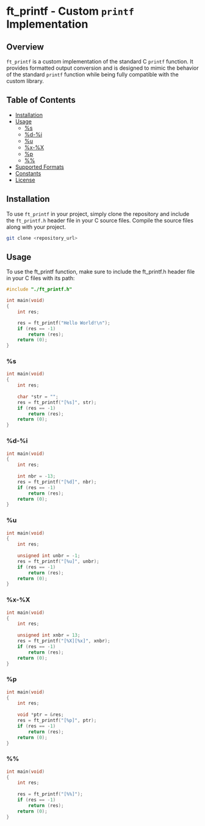 # ft_printf - Custom `printf` Implementation

## Overview
`ft_printf` is a custom implementation of the standard C `printf` function. It provides formatted output conversion and is designed to mimic the behavior of the standard `printf` function while being fully compatible with the custom library.

## Table of Contents
- [Installation](#installation)
- [Usage](#usage)
    - [%s](#s)
    - [%d-%i](#d-i)
    - [%u](#u)
    - [%x-%X](#x-x)
    - [%p](#p)
    - [%%](#-1)
- [Supported Formats](#supported-formats)
- [Constants](#constants)
- [License](#license)

## Installation

To use `ft_printf` in your project, simply clone the repository and include the `ft_printf.h` header file in your C source files. Compile the source files along with your project.

```bash
git clone <repository_url>
```

## Usage

To use the ft_printf function, make sure to include the ft_printf.h header file in your C files with its path:
```c
#include "./ft_printf.h"
```

```c
int main(void)
{
	int res;

	res = ft_printf("Hello World!\n");
	if (res == -1)
		return (res);
	return (0);
}
```

### \%s

```c
int main(void)
{
	int res;
	
	char *str = "";
	res = ft_printf("[%s]", str);
	if (res == -1)
		return (res);
	return (0);
}
```

### %d-%i

```c
int main(void)
{
	int res;
	
	int nbr = -13;
	res = ft_printf("[%d]", nbr);
	if (res == -1)
		return (res);
	return (0);
}
```

### %u
```c
int main(void)
{
	int res;
	
	unsigned int unbr = -1;
	res = ft_printf("[%u]", unbr);
	if (res == -1)
		return (res);
	return (0);
}
```

### %x-%X

```c
int main(void)
{
	int res;
	
	unsigned int xnbr = 13;
	res = ft_printf("[%X][%x]", xnbr);
	if (res == -1)
		return (res);
	return (0);
}
```

### %p
```c
int main(void)
{
	int res;
	
	void *ptr = &res;
	res = ft_printf("[%p]", ptr);
	if (res == -1)
		return (res);
	return (0);
}
```

### %%
```c
int main(void)
{
	int res;
	
	res = ft_printf("[%%]");
	if (res == -1)
		return (res);
	return (0);
}
```

